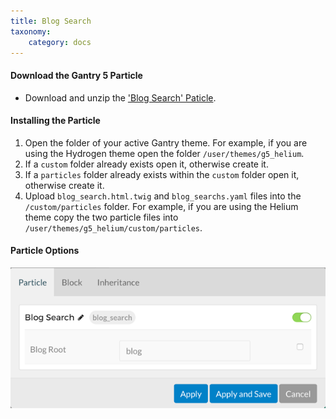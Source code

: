 ```yaml
---
title: Blog Search
taxonomy:
    category: docs
---
```


#### Download the Gantry 5 Particle
* Download and unzip the ['Blog Search' Paticle](https://github.com/hibbitts-design/grav-gantry5-particle-blog-search/archive/master.zip).

#### Installing the Particle

1. Open the folder of your active Gantry theme. For example, if you are using the Hydrogen theme open the folder `/user/themes/g5_helium`.
2. If a `custom` folder already exists open it, otherwise create it.
3. If a `particles` folder already exists within the `custom` folder open it, otherwise create it.
4. Upload `blog_search.html.twig` and `blog_searchs.yaml` files into the `/custom/particles` folder. For example, if you are using the Helium theme copy the two particle files into `/user/themes/g5_helium/custom/particles`.

#### Particle Options
!['Blog Search' options](https://github.com/paulhibbitts/github-repo-images/blob/master/blog-search-options.png?raw=true)
